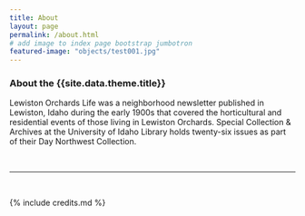 ```yaml
---
title: About
layout: page
permalink: /about.html
# add image to index page bootstrap jumbotron
featured-image: "objects/test001.jpg"
---
```

<h3>About the {{site.data.theme.title}}</h3>
<p>Lewiston Orchards Life was a neighborhood newsletter published in Lewiston, Idaho during the early 1900s that covered the horticultural and residential events of those living in Lewiston Orchards. Special Collection & Archives at the University of Idaho Library holds twenty-six issues as part of their Day Northwest Collection.</p>
<br>
<hr>
<br>

{% include credits.md %}
